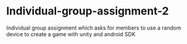 # Individual-group-assignment-2
Individual group assignment which asks for members to use a random device to create a game with unity and android SDK 
